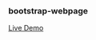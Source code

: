 ### bootstrap-webpage
<a href="https://akhmed0606.github.io/bootstrap-webpage/" class="button">Live Demo</a>
